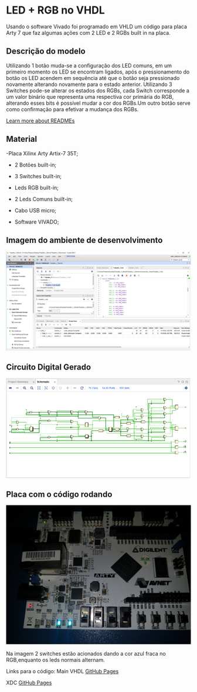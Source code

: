 # LED + RGB no VHDL

Usando o software Vivado foi programado em VHLD um código para placa Arty 7 que faz algumas ações com 2 LED e 2 RGBs built in na placa. 

## Descrição do modelo

Utilizando 1 botão muda-se a configuração dos LED comuns, em  um primeiro momento os LED se encontram ligados, após o pressionamento do botão os LED acendem em sequência até que o botão seja pressionado novamente alterando novamente para o estado anterior. Utilizando 3 Switches pode-se alterar os estados dos RGBs, cada Switch corresponde a um valor binário que representa uma respectiva cor primária do RGB, alterando esses bits é possível mudar a cor dos RGBs.Um outro botão serve como confirmação para efetivar a mudança dos RGBs.

[Learn more about READMEs](https://help.github.com/en/articles/about-readmes)

## Material
-Placa Xilinx Arty Artix-7 35T;
- 2 Botões built-in;

- 3 Switches built-in;

- Leds RGB built-in;

- 2 Leds Comuns built-in;

- Cabo USB micro;

- Software VIVADO;


## Imagem do ambiente de desenvolvimento
![repo-settings-image](https://github.com/FabLJ/Led_RGB_VHDL/blob/master/images/Vivado.PNG)


## Circuito Digital Gerado
![repo-settings-image](https://github.com/FabLJ/Led_RGB_VHDL/blob/master/images/Schem.PNG)

## Placa com o código rodando
![repo-settings-image](https://github.com/FabLJ/Led_RGB_VHDL/blob/master/images/IMG_20201116_210423955.jpg)

Na imagem 2 switches estão acionados dando a cor azul fraca no RGB,enquanto os leds normais alternam.

Links para o código:
Main VHDL
[GitHub Pages](https://github.com/FabLJ/Led_RGB_VHDL/blob/master/Projeto/Trabalho_1_MicroII.srcs/sources_1/new/Trabalho_1.vhd)


XDC
[GitHub Pages](https://github.com/FabLJ/Led_RGB_VHDL/blob/master/Projeto/Trabalho_1_MicroII.srcs/constrs_1/new/Trabalho_1.xdc)



